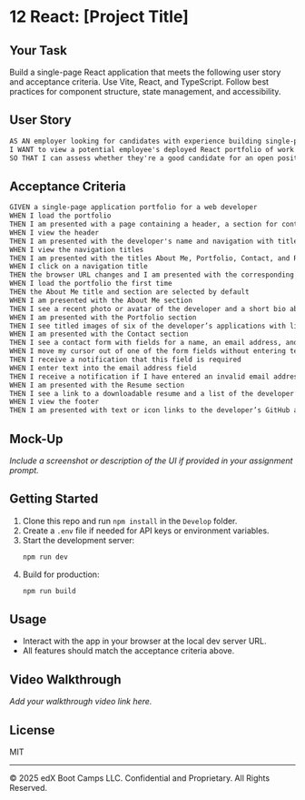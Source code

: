 # 12 React: [Project Title]

## Your Task

Build a single-page React application that meets the following user story and acceptance criteria. Use Vite, React, and TypeScript. Follow best practices for component structure, state management, and accessibility.

## User Story

```md
AS AN employer looking for candidates with experience building single-page applications
I WANT to view a potential employee's deployed React portfolio of work samples
SO THAT I can assess whether they're a good candidate for an open position
```

## Acceptance Criteria

```md
GIVEN a single-page application portfolio for a web developer
WHEN I load the portfolio
THEN I am presented with a page containing a header, a section for content, and a footer
WHEN I view the header
THEN I am presented with the developer's name and navigation with titles corresponding to different sections of the portfolio
WHEN I view the navigation titles
THEN I am presented with the titles About Me, Portfolio, Contact, and Resume, and the title corresponding to the current section is highlighted
WHEN I click on a navigation title
THEN the browser URL changes and I am presented with the corresponding section below the navigation and that title is highlighted
WHEN I load the portfolio the first time
THEN the About Me title and section are selected by default
WHEN I am presented with the About Me section
THEN I see a recent photo or avatar of the developer and a short bio about them
WHEN I am presented with the Portfolio section
THEN I see titled images of six of the developer’s applications with links to both the deployed applications and the corresponding GitHub repositories
WHEN I am presented with the Contact section
THEN I see a contact form with fields for a name, an email address, and a message
WHEN I move my cursor out of one of the form fields without entering text
THEN I receive a notification that this field is required
WHEN I enter text into the email address field
THEN I receive a notification if I have entered an invalid email address
WHEN I am presented with the Resume section
THEN I see a link to a downloadable resume and a list of the developer’s proficiencies
WHEN I view the footer
THEN I am presented with text or icon links to the developer’s GitHub and LinkedIn profiles, and their profile on a third platform (Stack Overflow, Twitter)
```

## Mock-Up

_Include a screenshot or description of the UI if provided in your assignment prompt._

## Getting Started

1. Clone this repo and run `npm install` in the `Develop` folder.
2. Create a `.env` file if needed for API keys or environment variables.
3. Start the development server:
   ```bash
   npm run dev
   ```
4. Build for production:
   ```bash
   npm run build
   ```

## Usage
- Interact with the app in your browser at the local dev server URL.
- All features should match the acceptance criteria above.

## Video Walkthrough
_Add your walkthrough video link here._

## License
MIT

---
© 2025 edX Boot Camps LLC. Confidential and Proprietary. All Rights Reserved.
